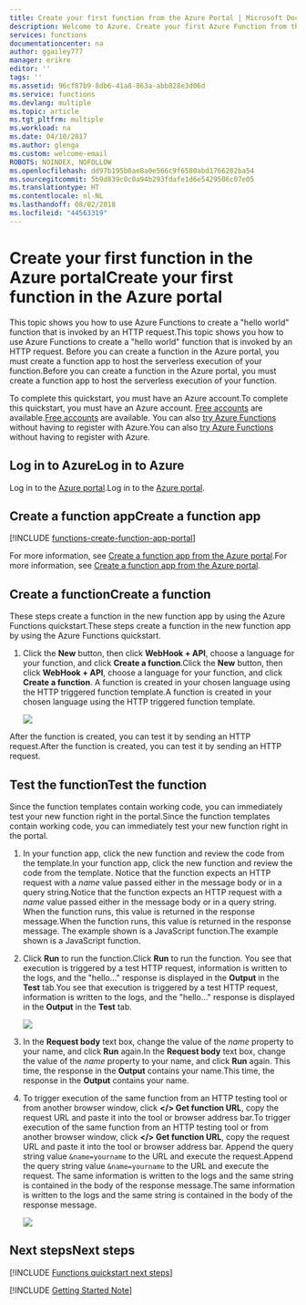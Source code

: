```yaml
---
title: Create your first function from the Azure Portal | Microsoft Docs
description: Welcome to Azure. Create your first Azure Function from the Azure portal.
services: functions
documentationcenter: na
author: ggailey777
manager: erikre
editor: ''
tags: ''
ms.assetid: 96cf87b9-8db6-41a8-863a-abb828e3d06d
ms.service: functions
ms.devlang: multiple
ms.topic: article
ms.tgt_pltfrm: multiple
ms.workload: na
ms.date: 04/10/2017
ms.author: glenga
ms.custom: welcome-email
ROBOTS: NOINDEX, NOFOLLOW
ms.openlocfilehash: dd97b195b0ae8a0e566c9f6580abd1766202ba54
ms.sourcegitcommit: 5b9d839c0c0a94b293fdafe1d6e5429506c07e05
ms.translationtype: HT
ms.contentlocale: nl-NL
ms.lasthandoff: 08/02/2018
ms.locfileid: "44563319"
---
```

# <a name="create-your-first-function-in-the-azure-portal"></a><span data-ttu-id="b8942-104">Create your first function in the Azure portal</span><span class="sxs-lookup"><span data-stu-id="b8942-104">Create your first function in the Azure portal</span></span>

<span data-ttu-id="b8942-105">This topic shows you how to use Azure Functions to create a "hello world" function that is invoked by an HTTP request.</span><span class="sxs-lookup"><span data-stu-id="b8942-105">This topic shows you how to use Azure Functions to create a "hello world" function that is invoked by an HTTP request.</span></span> <span data-ttu-id="b8942-106">Before you can create a function in the Azure portal, you must create a function app to host the serverless execution of your function.</span><span class="sxs-lookup"><span data-stu-id="b8942-106">Before you can create a function in the Azure portal, you must create a function app to host the serverless execution of your function.</span></span>

<span data-ttu-id="b8942-107">To complete this quickstart, you must have an Azure account.</span><span class="sxs-lookup"><span data-stu-id="b8942-107">To complete this quickstart, you must have an Azure account.</span></span> <span data-ttu-id="b8942-108">[Free accounts](https://azure.microsoft.com/free/) are available.</span><span class="sxs-lookup"><span data-stu-id="b8942-108">[Free accounts](https://azure.microsoft.com/free/) are available.</span></span> <span data-ttu-id="b8942-109">You can also [try Azure Functions](https://azure.microsoft.com/try/app-service/functions/) without having to register with Azure.</span><span class="sxs-lookup"><span data-stu-id="b8942-109">You can also [try Azure Functions](https://azure.microsoft.com/try/app-service/functions/) without having to register with Azure.</span></span>

## <a name="log-in-to-azure"></a><span data-ttu-id="b8942-110">Log in to Azure</span><span class="sxs-lookup"><span data-stu-id="b8942-110">Log in to Azure</span></span>

<span data-ttu-id="b8942-111">Log in to the [Azure portal](https://portal.azure.com/).</span><span class="sxs-lookup"><span data-stu-id="b8942-111">Log in to the [Azure portal](https://portal.azure.com/).</span></span>

## <a name="create-a-function-app"></a><span data-ttu-id="b8942-112">Create a function app</span><span class="sxs-lookup"><span data-stu-id="b8942-112">Create a function app</span></span>

[!INCLUDE [functions-create-function-app-portal](../../includes/functions-create-function-app-portal.md)]

<span data-ttu-id="b8942-113">For more information, see [Create a function app from the Azure portal](functions-create-function-app-portal.md).</span><span class="sxs-lookup"><span data-stu-id="b8942-113">For more information, see [Create a function app from the Azure portal](functions-create-function-app-portal.md).</span></span>

## <a name="create-a-function"></a><span data-ttu-id="b8942-114">Create a function</span><span class="sxs-lookup"><span data-stu-id="b8942-114">Create a function</span></span>
<span data-ttu-id="b8942-115">These steps create a function in the new function app by using the Azure Functions quickstart.</span><span class="sxs-lookup"><span data-stu-id="b8942-115">These steps create a function in the new function app by using the Azure Functions quickstart.</span></span>

1. <span data-ttu-id="b8942-116">Click the **New** button, then click **WebHook + API**, choose a language for your function, and click **Create a function**.</span><span class="sxs-lookup"><span data-stu-id="b8942-116">Click the **New** button, then click **WebHook + API**, choose a language for your function, and click **Create a function**.</span></span> <span data-ttu-id="b8942-117">A function is created in your chosen language using the HTTP triggered function template.</span><span class="sxs-lookup"><span data-stu-id="b8942-117">A function is created in your chosen language using the HTTP triggered function template.</span></span>  
   
    ![](https://docstestmedia1.blob.core.windows.net/azure-media/articles/azure-functions/media/functions-create-first-azure-function/function-app-quickstart-node-webhook.png)

<span data-ttu-id="b8942-118">After the function is created, you can test it by sending an HTTP request.</span><span class="sxs-lookup"><span data-stu-id="b8942-118">After the function is created, you can test it by sending an HTTP request.</span></span>

## <a name="test-the-function"></a><span data-ttu-id="b8942-119">Test the function</span><span class="sxs-lookup"><span data-stu-id="b8942-119">Test the function</span></span>

<span data-ttu-id="b8942-120">Since the function templates contain working code, you can immediately test your new function right in the portal.</span><span class="sxs-lookup"><span data-stu-id="b8942-120">Since the function templates contain working code, you can immediately test your new function right in the portal.</span></span>

1. <span data-ttu-id="b8942-121">In your function app, click the new function and review the code from the template.</span><span class="sxs-lookup"><span data-stu-id="b8942-121">In your function app, click the new function and review the code from the template.</span></span> <span data-ttu-id="b8942-122">Notice that the function expects an HTTP request with a *name* value passed either in the message body or in a query string.</span><span class="sxs-lookup"><span data-stu-id="b8942-122">Notice that the function expects an HTTP request with a *name* value passed either in the message body or in a query string.</span></span> <span data-ttu-id="b8942-123">When the function runs, this value is returned in the response message.</span><span class="sxs-lookup"><span data-stu-id="b8942-123">When the function runs, this value is returned in the response message.</span></span> <span data-ttu-id="b8942-124">The example shown is a JavaScript function.</span><span class="sxs-lookup"><span data-stu-id="b8942-124">The example shown is a JavaScript function.</span></span>
   
2. <span data-ttu-id="b8942-125">Click **Run** to run the function.</span><span class="sxs-lookup"><span data-stu-id="b8942-125">Click **Run** to run the function.</span></span> <span data-ttu-id="b8942-126">You see that execution is triggered by a test HTTP request, information is written to the logs, and the "hello..." response is displayed in the **Output** in the **Test** tab.</span><span class="sxs-lookup"><span data-stu-id="b8942-126">You see that execution is triggered by a test HTTP request, information is written to the logs, and the "hello..." response is displayed in the **Output** in the **Test** tab.</span></span>
 
    ![](https://docstestmedia1.blob.core.windows.net/azure-media/articles/azure-functions/media/functions-create-first-azure-function/function-app-develop-tab-testing.png)

3. <span data-ttu-id="b8942-127">In the **Request body** text box, change the value of the *name* property to your name, and click **Run** again.</span><span class="sxs-lookup"><span data-stu-id="b8942-127">In the **Request body** text box, change the value of the *name* property to your name, and click **Run** again.</span></span> <span data-ttu-id="b8942-128">This time, the response in the **Output** contains your name.</span><span class="sxs-lookup"><span data-stu-id="b8942-128">This time, the response in the **Output** contains your name.</span></span>   

4. <span data-ttu-id="b8942-129">To trigger execution of the same function from an HTTP testing tool or from another browser window, click **</> Get function URL**, copy the request URL and paste it into the tool or browser address bar.</span><span class="sxs-lookup"><span data-stu-id="b8942-129">To trigger execution of the same function from an HTTP testing tool or from another browser window, click **</> Get function URL**, copy the request URL and paste it into the tool or browser address bar.</span></span> <span data-ttu-id="b8942-130">Append the query string value `&name=yourname` to the URL and execute the request.</span><span class="sxs-lookup"><span data-stu-id="b8942-130">Append the query string value `&name=yourname` to the URL and execute the request.</span></span> <span data-ttu-id="b8942-131">The same information is written to the logs and the same string is contained in the body of the response message.</span><span class="sxs-lookup"><span data-stu-id="b8942-131">The same information is written to the logs and the same string is contained in the body of the response message.</span></span>

    ![](https://docstestmedia1.blob.core.windows.net/azure-media/articles/azure-functions/media/functions-create-first-azure-function/function-app-browser-testing.png)


## <a name="next-steps"></a><span data-ttu-id="b8942-132">Next steps</span><span class="sxs-lookup"><span data-stu-id="b8942-132">Next steps</span></span>
[!INCLUDE [Functions quickstart next steps](../../includes/functions-quickstart-next-steps.md)]

[!INCLUDE [Getting Started Note](../../includes/functions-get-help.md)]




